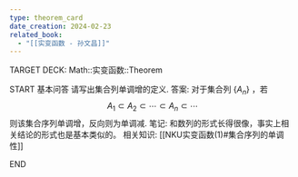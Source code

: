 ```yaml
---
type: theorem_card
date_creation: 2024-02-23
related_book:
  - "[[实变函数 - 孙文昌]]"
---
```

TARGET DECK: Math::实变函数::Theorem

START
基本问答
请写出集合列单调增的定义.
答案:
对于集合列 $\left\lbrace A_n \right\rbrace$ ，若
$$
A_1\subset A_2 \subset \cdots \subset A_n\subset \cdots
$$
则该集合序列单调增，反向则为单调减.
笔记:
和数列的形式长得很像，事实上相关结论的形式也是基本类似的。
相关知识:
[[NKU实变函数(1)#集合序列的单调性]]
<!--ID: 1708622992586-->
END